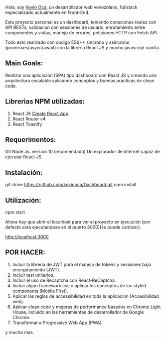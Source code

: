 Hola, soy [Kevin Oca](https://github.com/kevinoca), un desarrollador web venezolano, fullstack especializado actualmente en Front-End.

Este proyecto personal es un dashboard, teniendo conexiones reales con API RESTs, validacion con sessiones de usuario, enrutamiento entre componentes y vistas, manejo de errores, peticiones HTTP con Fetch API. 

Todo esto realizado con codigo ES6++ sincrono y asincrono (promisses/async/await) con la libreria React JS y mucho javascript vanilla.

## Main Goals:

Realizar una aplicacion (SPA) tipo dashboard con React JS y creando una arquitectura escalable aplicando conceptos y buenas practicas de clean code.


## Librerias NPM utilizadas:

1. React JS [Create React App](https://github.com/facebook/create-react-app).
2. React Router v4
3. React Toastify

## Requerimentos:

Git
Node Js. version 10 (recomendado)
Un explorador de internet capaz de ejecutar React JS.


## Instalación:

git clone https://github.com/kevinoca/Dashboard.git
npm install


## Utilización:

npm start

Ahora hay que abrir el localhost para ver el proyecto en ejecución (por defecto esta ejecutandose en el puerto 3000)(se puede cambiar).

[http://localhost:3000](http://localhost:3000)

## POR HACER:

1. Incluir la libreria de JWT para el manejo de tokens y sessiones bajo encryptamiento (JWT).
2. Incluir test unitarios.
3. Incluir el uso de Recaptcha con React-ReCaptcha.
4. Incluir algun framework css o aplicar los conceptos de los styled components (Mobile First).
5. Aplicar las reglas de accessibilidad en toda la aplicacion (Accesibilidad web).
6. Aplicar clean code y mejoras de performance basados en Chrome Light House, incluido en las herramientas de desarrollador de Google Chrome.
7. Transformar a Progressive Web App (PWA).

y mucho mas.
